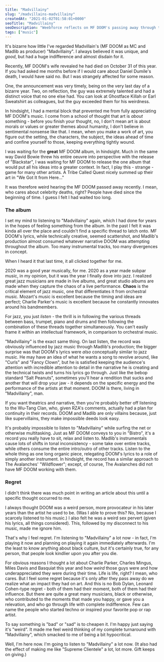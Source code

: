 ```yaml
---
title: "Madvillainy"
slug: "/madvillains-madvillainy"
createdAt: "2021-01-02T01:58:01+0000"
seoTitle: "Madvillainy"
seoDescription: "Weebforce reflects on MF DOOM's passing away through the album \"Madvillainy\"."
tags: ["music"]
---
```

It's bizarre how little I've regarded Madvillain's (MF DOOM as MC and Madlib as producer) "Madvillainy". I always believed it was unique, and *good*, but had a huge indifference and almost disdain for it.

Recently, MF DOOM's wife revealed he had died on October 31 of this year. If you had asked me months before if I would care about Daniel Dumile's death, I would have said no. But I was strangely affected for some reason.

One, the announcement was very timely, being on the very last day of a bizarre year. Two, on reflection, the guy was extremely talented and had a distinct voice that no one else had. You can look at Ghostface Killah or Earl Sweatshirt as colleagues, but the guy exceeded them for his weirdness.

In hindsight, I had a mental block that prevented me from fully appreciating MF DOOM's music. I come from a school of thought that art is *about* something - before you finish your thought, no, I don't mean art is about morals or values or greater themes about humanity, I don't believe in sentimental nonsense like that. I mean, when you make a work of art, you figure out the setting, the characters, the subject, the ideas ahead of time and confine yourself to those, keeping everything tightly wound.

I was waiting for the **great** MF DOOM album, in hindsight. Much in the same way David Bowie threw his entire oeuvre into perspective with the release of "Blackstar", I was waiting for MF DOOM to release the one album that would put all his ideas into a greater context. In fact, I play this - strange - game for many other artists. A Tribe Called Quest nicely summed up their art in "We Got It from Here..."

It was therefore weird hearing the MF DOOM passed away recently. I mean, who cares about celebrity deaths, right? People have died since the beginning of time. I guess I felt I had waited too long.

### The album

I set my mind to listening to "Madvillainy" again, which I had done for years in the hopes of feeling something from the album. In the past I felt it was kinda all over the place and couldn't find a specific thread to latch onto. MF DOOM's lyrics, while technically creative, seemed scattershot, and Madlib's production almost consumed whatever narrative DOOM was attempting throughout the album. Too many instrumental tracks, too many divergences in concept.

When I heard it that last time, it all clicked together for me.

2020 was a good year musically, for me. 2020 as a year made subpar music, in my opinion, but it was the year I finally dove into jazz. I realized great jazz musicians are made in live albums, and great studio albums are made when they capture the chaos of a live performance. **Chaos** is the critical element of jazz music, one that differentiates it from orchestral music. Mozart's music is excellent because the timing and ideas are perfect; Charlie Parker's music is excellent because he constantly innovates around his bandmembers.

For jazz, you just *listen* - the thrill is in following the various threads between bass, trumpet, piano and drums and then following the combination of these threads together simultaneously. You can't easily frame it within an intellectual framework, in comparison to orchestral music.

"Madvillainy" is the exact same thing. On last listen, the record was obviously influenced by jazz music through Madlib's production; the bigger surprise was that DOOM's lyrics were *also* conceptually similar to jazz music. He may have an idea of what he wants a song to revolve around, like "Curls" and "Fancy Clown", but he is satisfied keeping the audience's attention with incredible attention to detail in the narrative he is creating and the technical twists and turns his lyrics go through. Just like the bebop standard "Salt Peanuts", sometimes you'll hear a rendition that sucks and another that will drop your jaw - it depends on the specific energy and the performance of the artists at that moment. DOOM is there, living in "Madvillainy", man.

If you want theatrics and narrative, then you're probably better off listening to the Wu-Tang Clan, who, given RZA's comments, actually had a plan for continuity in their records. DOOM and Madlib are only villains because, just like supervillains, they make impossible deeds look easy.

It's probably impossible to listen to "Madvillainy" while surfing the net or otherwise multitasking. Just as MF DOOM conveys to you in "Bistro", it's a record you really have to sit, relax and listen to. Madlib's instrumentals cause lots of shifts in tonal inconsistency - some take over entire tracks, while others consume the entire intro/outro of other tracks. Listen to the whole thing as one long organic piece, relegating DOOM's lyrics to a role of simply another instrument. In hindsight, the record has a similar approach to The Avalanches' "Wildflower"; except, of course, The Avalanches did not have MF DOOM working with them.

### Regret

I didn't think there was much point in writing an article about this until a specific thought occurred to me.

I always thought DOOM was a weird person, more provocateur in his later years than the artist he used to be. (Was I able to prove this? No, because I scarcely listened to his music.) I also felt he was a weird sex pervert (given his lyrics, all things considered). This, followed by my disconnect to his music, made me ignore him.

That's why I feel regret. I'm listening to "Madvillainy" a lot now - in fact, I'm playing it now and planning on playing it again immediately afterwards. I'm the least to know anything about black culture, but it's certainly true, for any person, that people look kindlier upon you after you die.

For obvious reasons I thought a lot about Charlie Parker, Charles Mingus, Miles Davis and Basquiat this year and how *weird* those guys were and how underappreciated they were during their time. Life is life, right? I mean, who cares. But I feel some regret because it's only after they pass away do we realize what an impact they had on art. And this is no Bob Dylan, Leonard Cohen-type regret - both of them had their moment, both of them had their influence. But there are quite a great many musicians, black or otherwise, who contributed to the moments that made you happy, or gave you a relevation, and who go through life with complete indifference. Few can name the people who started techno or inspired your favorite pop or rap artist.

To say something is "bad" or "sad" is to cheapen it. I'm happy just saying it's "weird". It made me feel weird thinking of my complete turnaround with "Madvillainy", which smacked to me of being a bit hypocritical.

Well, I'm here now. I'm going to listen to "Madvillainy" a lot now. (It also had the effect of making me like "Supreme Clientele" a lot, lot more. Gift keeps on giving.)